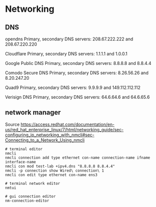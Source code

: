 # Networking

## DNS

opendns
Primary, secondary DNS servers: 208.67.222.222 and 208.67.220.220

Cloudflare
Primary, secondary DNS servers: 1.1.1.1 and 1.0.0.1

Google Public DNS
Primary, secondary DNS servers: 8.8.8.8 and 8.8.4.4

Comodo Secure DNS
Primary, secondary DNS servers: 8.26.56.26 and 8.20.247.20

Quad9
Primary, secondary DNS servers: 9.9.9.9 and 149.112.112.112

Verisign DNS
Primary, secondary DNS servers: 64.6.64.6 and 64.6.65.6



## network manager

Source https://access.redhat.com/documentation/en-us/red_hat_enterprise_linux/7/html/networking_guide/sec-configuring_ip_networking_with_nmcli#sec-Connecting_to_a_Network_Using_nmcli

```
# terminal editor
nmcli
nmcli connection add type ethernet con-name connection-name ifname interface-name
nmcli con mod test-lab +ipv4.dns "8.8.8.8 8.8.4.4"
nmcli -p connection show Wired\ connection\ 1
nmcli con edit type ethernet con-name ens3

# terminal network editor
nmtui

# gui connection editor
nm-connection-editor
```


